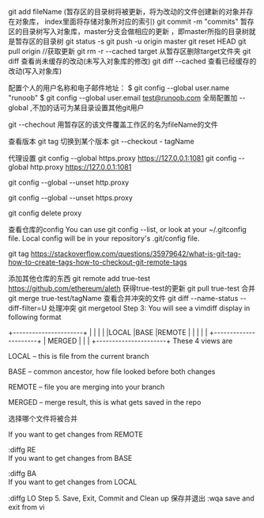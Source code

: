 git add fileName   (暂存区的目录树将被更新，将为改动的文件创建新的对象并存在对象库，
				index里面将存储对象所对应的索引)
git commit -m "commits"     		暂存区的目录树写入对象库，master分支会做相应的更新
                                     ，即master所指的目录树就是暂存区的目录树
git status -s
git push -u origin master
git reset HEAD
git pull origin //获取更新
git rm -r --cached target  从暂存区删除target文件夹
git diff        查看尚未缓存的改动(未写入对象库的修改)
git diff --cached    查看已经缓存的改动(写入对象库)

配置个人的用户名称和电子邮件地址：
$ git config --global user.name "runoob"
$ git config --global user.email test@runoob.com
全局配置加 --global ,不加的话可为某目录设置其他git用户

git --chechout <fileName>  用暂存区的该文件覆盖工作区的名为fileName的文件

查看版本
git tag 
切换到某个版本
git --checkout - tagName

代理设置
git config --global https.proxy https://127.0.0.1:1081
git config --global http.proxy https://127.0.0.1:1081

git config --global --unset http.proxy

git config --global --unset https.proxy

git config delete proxy

查看仓库的config
You can use git config --list, or look at your ~/.gitconfig file. Local config will be in your repository's .git/config file.


git tag
https://stackoverflow.com/questions/35979642/what-is-git-tag-how-to-create-tags-how-to-checkout-git-remote-tags


添加其他仓库的东西
git remote add true-test https://github.com/ethereum/aleth
获得true-test的更新
git pull true-test
合并
git merge true-test/tagName
查看合并冲突的文件
git diff --name-status --diff-filter=U
处理冲突
git mergetool
Step 3: You will see a vimdiff display in following format

  +----------------------+
  |       |      |       |
  |LOCAL  |BASE  |REMOTE |
  |       |      |       |
  +----------------------+
  |      MERGED          |
  |                      |
  +----------------------+
These 4 views are

LOCAL – this is file from the current branch

BASE – common ancestor, how file looked before both changes

REMOTE – file you are merging into your branch

MERGED – merge result, this is what gets saved in the repo

选择哪个文件将被合并

If you want to get changes from REMOTE

:diffg RE  
If you want to get changes from BASE

:diffg BA  
If you want to get changes from LOCAL

:diffg LO 
Step 5. Save, Exit, Commit and Clean up
保存并退出
:wqa save and exit from vi
 
